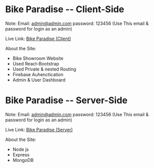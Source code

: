# Bike Paradise -- Client-Side

Note: Email: admin@admin.com password: 123456 (Use This email & password for login as an admin)

Live Link: [Bike Paradise (Client)](https://final-project-f1977.web.app/)

About the Site: 

- Bike Showroom Website
- Used React-Bootstrap
- Used Private & nested Routing
- Firebase Auhenctication
- Admin & User Dashboard


# Bike Paradise -- Server-Side

Note: Email: admin@admin.com password: 123456 (Use This email & password for login as an admin)

Live Link: [Bike Paradise (Server)](https://bike-paradise.herokuapp.com/api/businessPackages)

About the Site: 

- Node js
- Express 
- MongoDB
